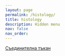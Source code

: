 ```yaml
---
layout: page
permalink: /histology/
title: histology
description: Hidden menu
nav: false
nav_order:
---
```


[Съединителна тъкан](https://danieldinev.com/connective/)